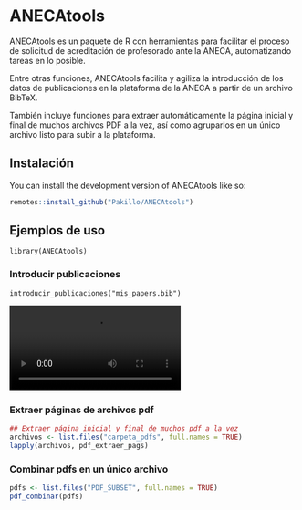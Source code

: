 
<!-- README.md is generated from README.Rmd. Please edit that file -->

# ANECAtools

<!-- badges: start -->
<!-- badges: end -->

ANECAtools es un paquete de R con herramientas para facilitar el proceso
de solicitud de acreditación de profesorado ante la ANECA, automatizando
tareas en lo posible.

Entre otras funciones, ANECAtools facilita y agiliza la introducción de
los datos de publicaciones en la plataforma de la ANECA a partir de un
archivo BibTeX.

También incluye funciones para extraer automáticamente la página inicial
y final de muchos archivos PDF a la vez, así como agruparlos en un único
archivo listo para subir a la plataforma.

## Instalación

You can install the development version of ANECAtools like so:

``` r
remotes::install_github("Pakillo/ANECAtools")
```

## Ejemplos de uso

`library(ANECAtools)`

### Introducir publicaciones

`introducir_publicaciones("mis_papers.bib")`

![](man/figures/ANECAtools.mp4)

### Extraer páginas de archivos pdf

``` r
## Extraer página inicial y final de muchos pdf a la vez
archivos <- list.files("carpeta_pdfs", full.names = TRUE)
lapply(archivos, pdf_extraer_pags)
```

### Combinar pdfs en un único archivo

``` r
pdfs <- list.files("PDF_SUBSET", full.names = TRUE)
pdf_combinar(pdfs)
```
